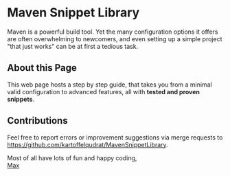 # Maven Snippet Library

Maven is a powerful build tool. Yet the many configuration options it offers are often overwhelming to newcomers, and even setting up a simple project "that just works" can be at first a tedious task.

## About this Page

This web page hosts a step by step guide, that takes you from a minimal valid configuration to advanced features, all with **tested and proven snippets**.

## Contributions

Feel free to report errors or improvement suggestions via merge requests to https://github.com/kartoffelqudrat/MavenSnippetLibrary.

Most of all have lots of fun and happy coding,  
[Max](https://www.cs.mcgill.ca/~mschie3/)